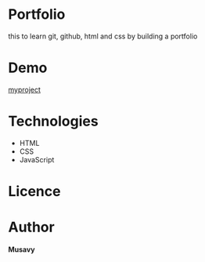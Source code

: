 # Portfolio
this to learn git, github, html and css by building a portfolio
# Demo
[myproject](https://musavy.github.io/myproject/)
# Technologies
- HTML
- CSS
- JavaScript


# Licence

# Author


#### Musavy